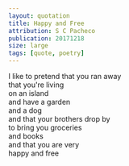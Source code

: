 ```yaml
---
layout: quotation
title: Happy and Free
attribution: S C Pacheco
publication: 20171218
size: large
tags: [quote, poetry]
---
```


I like to pretend that you ran away  
that you're living  
on an island  
and have a garden  
and a dog  
and that your brothers drop by  
to bring you groceries  
and books  
and that you are very  
happy and free  
